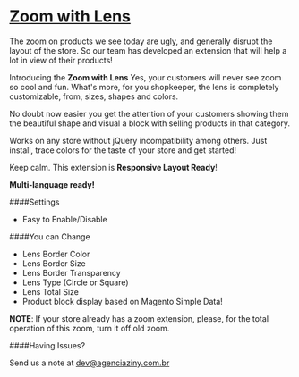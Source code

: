 # [Zoom with Lens](http://www.magentocommerce.com/magento-connect/zoom-with-lens.html)

The zoom on products we see today are ugly, and generally disrupt the layout of the store. So our team has developed an extension that will help a lot in view of their products!

Introducing the **Zoom with Lens** Yes, your customers will never see zoom so cool and fun. What's more, for you shopkeeper, the lens is completely customizable, from, sizes, shapes and colors.

No doubt now easier you get the attention of your customers showing them the beautiful shape and visual a block with selling products in that category.

Works on any store without jQuery incompatibility among others. Just install, trace colors for the taste of your store and get started!

Keep calm. This extension is **Responsive Layout Ready**!

**Multi-language ready!**

####Settings

* Easy to Enable/Disable

####You can Change

* Lens Border Color
* Lens Border Size
* Lens Border Transparency
* Lens Type (Circle or Square)
* Lens Total Size
* Product block display based on Magento Simple Data!

**NOTE**: If your store already has a zoom extension, please, for the total operation of this zoom, turn it off old zoom.

####Having Issues?

Send us a note at dev@agenciaziny.com.br
